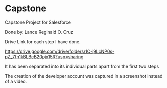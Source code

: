 # Capstone
Capstone Project for Salesforce


Done by: Lance Reginald O. Cruz


Drive Link for each step I have done. 

https://drive.google.com/drive/folders/1C-j9LcNP0s-pZ_7fn1kBLBcB20pjx15R?usp=sharing


It has been separated into its individual parts apart from the first two steps


The creation of the developer account was captured in a screenshot instead of a video.

